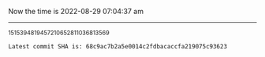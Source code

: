 Now the time is 2022-08-29 07:04:37 am

---

<small>1515394819457210652811036813569</small>

```txt
Latest commit SHA is: 68c9ac7b2a5e0014c2fdbacaccfa219075c93623
```
